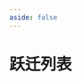 ```yaml
---
aside: false
---
```

# 跃迁列表

<WishList />

<script setup lang="ts">
import WishList from "../.vitepress/components/hsr/WishList.vue";
</script>
